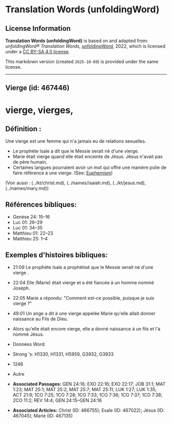 # Translation Words (unfoldingWord)

## License Information

**Translation Words (unfoldingWord)** is based on and adapted from: _unfoldingWord® Translation Words_, [unfoldingWord](https://unfoldingword.org/utw), 2022, which is licensed under a [CC BY-SA 4.0 license](https://creativecommons.org/licenses/by-sa/4.0/legalcode.en).

This markdown version (created `2025-10-09`) is provided under the same license.



--------------------------------

## Vierge (id: 467446)

vierge, vierges,
================

Définition :
------------

Une vierge est une femme qui n'a jamais eu de relations sexuelles.

* Le prophète Isaïe a dit que le Messie serait né d'une vierge.
* Marie était vierge quand elle était enceinte de Jésus. Jésus n'avait pas de père humain.
* Certaines langues pourraient avoir un mot qui offre une manière polie de faire référence à une vierge. (See: [Euphemism](rc://en/ta/man/translate/figs-euphemism))

(Voir aussi : (../kt/christ.md), (../names/isaiah.md), (../kt/jesus.md), (../names/mary.md))

Références bibliques:
---------------------

* Genèse 24: 15–16
* Luc 01: 26–29
* Luc 01: 34–35
* Matthieu 01: 22–23
* Matthieu 25: 1–4

Exemples d'histoires bibliques:
-------------------------------

* 21:09 Le prophète Isaïe a prophétisé que le Messie serait né d'une vierge .
* 22:04 Elle (Marie) était vierge et a été fiancée à un homme nommé Joseph.
* 22:05 Marie a répondu: "Comment est\-ce possible, puisque je suis vierge ?"
* 49:01 Un ange a dit à une vierge appelée Marie qu'elle allait donner naissance au Fils de Dieu.
* Alors qu'elle était encore vierge, elle a donné naissance à un fils et l'a nommé Jésus.
* Données Word:
* Strong 's: H1330, H1331, H5959, G3932, G3933
* 1246
* Autre

* **Associated Passages:** GEN 24:16; EXO 22:16; EXO 22:17; JOB 31:1; MAT 1:23; MAT 25:1; MAT 25:2; MAT 25:7; MAT 25:11; LUK 1:27; LUK 1:35; ACT 21:9; 1CO 7:25; 1CO 7:28; 1CO 7:33; 1CO 7:36; 1CO 7:37; 1CO 7:38; 2CO 11:2; REV 14:4; GEN 24:15–GEN 24:16
* **Associated Articles:** Christ (ID: 466755); Esaîe (ID: 467022); Jésus (ID: 467045); Marie (ID: 467135)

